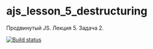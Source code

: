 # ajs_lesson_5_destructuring
Продвинутый JS. Лекция 5. Задача 2.

[![Build status](https://ci.appveyor.com/api/projects/status/t7m45a2wkxig74w9?svg=true)](https://ci.appveyor.com/project/serviktor050/ajs-lesson-5-destructuring)
